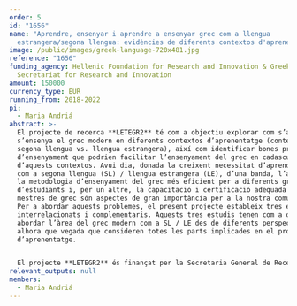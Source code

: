 ```yaml
---
order: 5
id: "1656"
name: "Aprendre, ensenyar i aprendre a ensenyar grec com a llengua
  estrangera/segona llengua: evidències de diferents contextos d'aprenentatge  "
image: /public/images/greek-language-720x481.jpg
reference: "1656"
funding_agency: Hellenic Foundation for Research and Innovation & Greek General
  Secretariat for Research and Innovation
amount: 150000
currency_type: EUR
running_from: 2018-2022
pi:
  - Maria Andriá
abstract: >-
  El projecte de recerca **LETEGR2** té com a objectiu explorar com s’aprèn i
  s’ensenya el grec modern en diferents contextos d’aprenentatge (context de
  segona llengua vs. llengua estrangera), així com identificar bones pràctiques
  d’ensenyament que podrien facilitar l’ensenyament del grec en cadascun
  d’aquests contextos. Avui dia, donada la creixent necessitat d’aprendre grec
  com a segona llengua (SL) / llengua estrangera (LE), d’una banda, l’anàlisi de
  la metodologia d’ensenyament del grec més eficient per a diferents grups
  d’estudiants i, per un altre, la capacitació i certificació adequada dels
  mestres de grec són aspectes de gran importància per a la nostra comunitat.
  Per a abordar aquests problemes, el present projecte estableix tres estudis
  interrelacionats i complementaris. Aquests tres estudis tenen com a objectiu
  abordar l’àrea del grec modern com a SL / LE des de diferents perspectives
  alhora que vegada que consideren totes les parts implicades en el procés
  d’aprenentatge.


  El projecte **LETEGR2** és finançat per la Secretaria General de Recerca i Innovació (GSTI) i per la Fundació Hel·lènica per a Recerca i Innovació (HFRI). Les institucions d’acollida són la Universitat Nacional i Kapodistríaca d’Atenes i l’Escola de Grec Modern de la Universitat d’Atenes (*Didaskaleio Neas Ellinikis Glossas*).
relevant_outputs: null
members:
  - Maria Andriá
---
```

